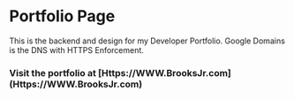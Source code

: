 <H1> Portfolio Page </h1>
<p> This is the backend and design for my Developer Portfolio. Google Domains is the DNS with HTTPS Enforcement. </P>

<H3> Visit the portfolio at [Https://WWW.BrooksJr.com](Https://WWW.BrooksJr.com) </h3>
